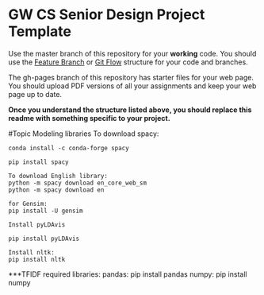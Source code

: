 # GW CS Senior Design Project Template

Use the master branch of this repository for your **working** code.  You should use the [Feature Branch](https://www.atlassian.com/git/tutorials/comparing-workflows/feature-branch-workflow) or [Git Flow](https://www.atlassian.com/git/tutorials/comparing-workflows/gitflow-workflow) structure for your code and branches.

The gh-pages branch of this repository has starter files for your web page. You should upload PDF versions of all your assignments and keep your web page up to date.

**Once you understand the structure listed above, you should replace this readme with something specific to your project.**

#Topic Modeling libraries
 	To download spacy:

	conda install -c conda-forge spacy 

	pip install spacy

	To download English library:
	python -m spacy download en_core_web_sm
	python -m spacy download en

	for Gensim: 
	pip install -U gensim

	Install pyLDAvis

	pip install pyLDAvis

	Install nltk:
	pip install nltk


***TFIDF required libraries:
	pandas: pip install pandas
	numpy: pip install numpy
